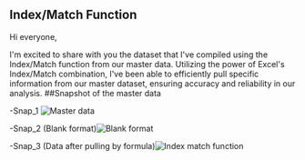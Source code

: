 ## Index/Match Function

Hi everyone,

I'm excited to share with you the dataset that I've compiled using the Index/Match function from our master data. Utilizing the power of Excel's Index/Match combination, I've been able to efficiently pull specific information from our master dataset, ensuring accuracy and reliability in our analysis.
##Snapshot of the master data

-Snap_1 ![Master data](https://github.com/01-Vishal/Index-Match-Usage/assets/142687548/bf163c2c-75ec-4861-8daf-403f2339cedc)


-Snap_2 (Blank format)![Blank format](https://github.com/01-Vishal/Index-Match-Usage/assets/142687548/d2ccd421-d295-4567-89b7-821d6828bcb4)

-Snap_3 (Data after pulling by formula)![Index match function](https://github.com/01-Vishal/Index-Match-Usage/assets/142687548/c3c03ed6-5eca-45bd-a434-5d2d3f4fa320)
